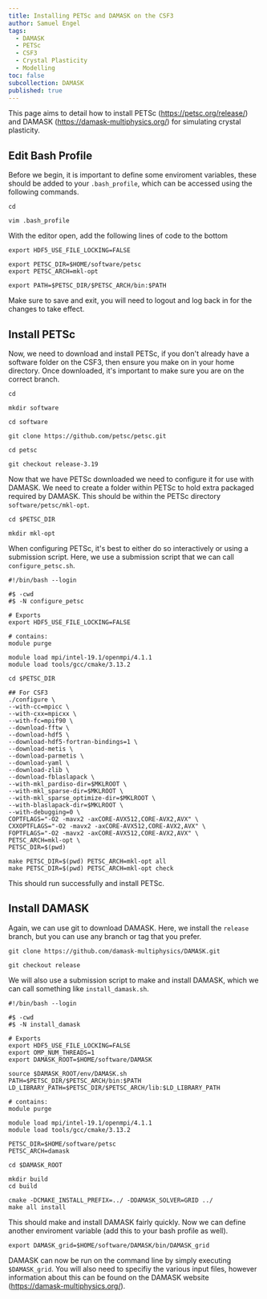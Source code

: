 ```yaml
---
title: Installing PETSc and DAMASK on the CSF3
author: Samuel Engel
tags:
  - DAMASK
  - PETSc
  - CSF3
  - Crystal Plasticity
  - Modelling
toc: false
subcollection: DAMASK
published: true
---
```


This page aims to detail how to install PETSc (https://petsc.org/release/) and DAMASK (https://damask-multiphysics.org/) for simulating crystal plasticity.


## Edit Bash Profile
Before we begin, it is important to define some enviroment variables, these should be added to your `.bash_profile`, which can be accessed using the following commands.

```
cd

vim .bash_profile
```
With the editor open, add the following lines of code to the bottom

```
export HDF5_USE_FILE_LOCKING=FALSE

export PETSC_DIR=$HOME/software/petsc
export PETSC_ARCH=mkl-opt

export PATH=$PETSC_DIR/$PETSC_ARCH/bin:$PATH
```

Make sure to save and exit, you will need to logout and log back in for the changes to take effect. 

## Install PETSc

Now, we need to download and install PETSc, if you don't already have a software folder on the CSF3, then ensure you make on in your home directory. Once downloaded, it's important to make sure you are on the correct branch.

```
cd

mkdir software

cd software

git clone https://github.com/petsc/petsc.git

cd petsc

git checkout release-3.19
```

Now that we have PETSc downloaded we need to configure it for use with DAMASK. We need to create a folder within PETSc to hold extra packaged required by DAMASK. This should be within the PETSc directory `software/petsc/mkl-opt`.

```
cd $PETSC_DIR

mkdir mkl-opt
```

When configuring PETSc, it's best to either do so interactively or using a submission script. Here, we use a submission script that we can call `configure_petsc.sh`.

```
#!/bin/bash --login

#$ -cwd
#$ -N configure_petsc

# Exports
export HDF5_USE_FILE_LOCKING=FALSE

# contains:
module purge

module load mpi/intel-19.1/openmpi/4.1.1
module load tools/gcc/cmake/3.13.2

cd $PETSC_DIR

## For CSF3
./configure \
--with-cc=mpicc \
--with-cxx=mpicxx \
--with-fc=mpif90 \
--download-fftw \
--download-hdf5 \
--download-hdf5-fortran-bindings=1 \
--download-metis \
--download-parmetis \
--download-yaml \
--download-zlib \
--download-fblaslapack \
--with-mkl_pardiso-dir=$MKLROOT \
--with-mkl_sparse-dir=$MKLROOT \
--with-mkl_sparse_optimize-dir=$MKLROOT \
--with-blaslapack-dir=$MKLROOT \
--with-debugging=0 \
COPTFLAGS="-O2 -mavx2 -axCORE-AVX512,CORE-AVX2,AVX" \
CXXOPTFLAGS="-O2 -mavx2 -axCORE-AVX512,CORE-AVX2,AVX" \
FOPTFLAGS="-O2 -mavx2 -axCORE-AVX512,CORE-AVX2,AVX" \
PETSC_ARCH=mkl-opt \
PETSC_DIR=$(pwd)

make PETSC_DIR=$(pwd) PETSC_ARCH=mkl-opt all
make PETSC_DIR=$(pwd) PETSC_ARCH=mkl-opt check
```
This should run successfully and install PETSc. 

## Install DAMASK

Again, we can use git to download DAMASK. Here, we install the `release` branch, but you can use any branch or tag that you prefer.
```
git clone https://github.com/damask-multiphysics/DAMASK.git

git checkout release
```
We will also use a submission script to make and install DAMASK, which we can call something like `install_damask.sh`.

```
#!/bin/bash --login

#$ -cwd
#$ -N install_damask

# Exports
export HDF5_USE_FILE_LOCKING=FALSE
export OMP_NUM_THREADS=1
export DAMASK_ROOT=$HOME/software/DAMASK

source $DAMASK_ROOT/env/DAMASK.sh
PATH=$PETSC_DIR/$PETSC_ARCH/bin:$PATH
LD_LIBRARY_PATH=$PETSC_DIR/$PETSC_ARCH/lib:$LD_LIBRARY_PATH

# contains:
module purge

module load mpi/intel-19.1/openmpi/4.1.1
module load tools/gcc/cmake/3.13.2

PETSC_DIR=$HOME/software/petsc
PETSC_ARCH=damask

cd $DAMASK_ROOT

mkdir build
cd build

cmake -DCMAKE_INSTALL_PREFIX=../ -DDAMASK_SOLVER=GRID ../
make all install

```

This should make and install DAMASK fairly quickly. Now we can define another enviroment variable (add this to your bash profile as well). 

```
export DAMASK_grid=$HOME/software/DAMASK/bin/DAMASK_grid
```

DAMASK can now be run on the command line by simply executing `$DAMASK_grid`. You will also need to specifiy the various input files, however information about this can be found on the DAMASK website (https://damask-multiphysics.org/).
